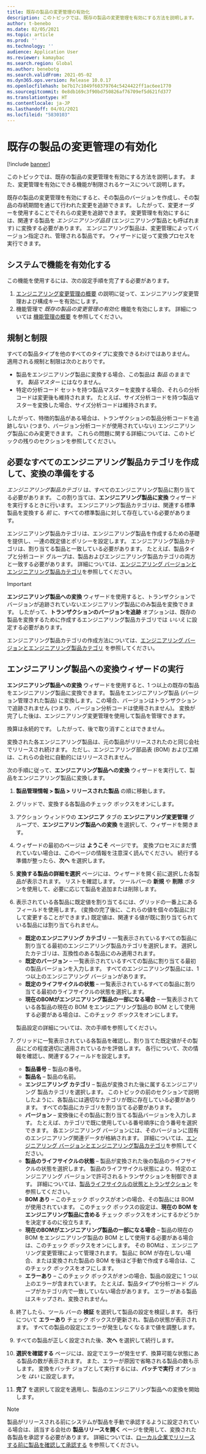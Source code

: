 ```yaml
---
title: 既存の製品の変更管理の有効化
description: このトピックでは、既存の製品の変更管理を有効にする方法を説明します。 また、変更管理を有効にできる機能が制限されるケースについて説明します。
author: t-benebo
ms.date: 02/05/2021
ms.topic: article
ms.prod: ''
ms.technology: ''
audience: Application User
ms.reviewer: kamaybac
ms.search.region: Global
ms.author: benebotg
ms.search.validFrom: 2021-05-02
ms.dyn365.ops.version: Release 10.0.17
ms.openlocfilehash: be7b17c1049f60379764c5424422ff1ac6ee1770
ms.sourcegitcommit: 0e8db169c3f90bd750826af76709ef5d621fd377
ms.translationtype: HT
ms.contentlocale: ja-JP
ms.lasthandoff: 04/01/2021
ms.locfileid: "5830103"
---
```

# <a name="enable-change-management-on-existing-products"></a>既存の製品の変更管理の有効化

[!include [banner](../../includes/banner.md)]

このトピックでは、既存の製品の変更管理を有効にする方法を説明します。 また、変更管理を有効にできる機能が制限されるケースについて説明します。

既存の製品の変更管理を有効にすると、その製品のバージョンを作成し、その製品の存続期間を通じて行われた変更を追跡できます。 したがって、変更オーダーを使用することでそれらの変更を追跡できます。 変更管理を有効にするには、関連する製品を *エンジニアリング品目* (エンジニアリング製品とも呼ばれます) に変換する必要があります。 エンジニアリング製品は、変更管理によってバージョン指定され、管理される製品です。 ウィザードに従って変換プロセスを実行できます。

## <a name="turn-on-the-feature-in-your-system"></a>システムで機能を有効化する

この機能を使用するには、次の設定手順を完了する必要があります。

1. [エンジニアリング変更管理の概要](product-engineering-overview.md) の説明に従って、エンジニアリング変更管理および構成キーを有効にします。
1. 機能管理で *既存の製品の変更管理の有効化* 機能を有効にします。 詳細については [機能管理の概要](../../fin-ops-core/fin-ops/get-started/feature-management/feature-management-overview.md) を参照してください。

## <a name="restrictions-and-limitations"></a>規制と制限

すべての製品タイプを他のすべてのタイプに変換できるわけではありません。 適用される規制と制限は次のとおりです。

- 製品をエンジニアリング製品に変換する場合、この製品は *製品* のままです。 *製品マスター* にはなりません。
- 特定の分析コード セットを持つ製品マスターを変換する場合、それらの分析コードは変更後も維持されます。 たとえば、サイズ分析コードを持つ製品マスターを変換した場合、サイズ分析コードは維持されます。

したがって、特徴的製品がある場合は、トランザクションの製品分析コードを追跡しない (つまり、バージョン分析コードが使用されていない) エンジニアリング製品にのみ変更できます。 これらの問題に関する詳細については、このトピックの残りのセクションを参照してください。

## <a name="prepare-for-conversion-by-creating-all-required-engineering-product-categories"></a>必要なすべてのエンジニアリング製品カテゴリを作成して、変換の準備をする

*エンジニアリング製品カテゴリ* は、すべてのエンジニアリング製品に割り当てる必要があります。 この割り当ては、**エンジニアリング製品に変換** ウィザードを実行するときに行います。 エンジニアリング製品カテゴリは、関連する標準製品を変換する *前* に、すべての標準製品に対して存在している必要があります。

エンジニアリング製品カテゴリは、エンジニアリング製品を作成するための基礎を提供し、一連の既定値とポリシーを設定します。 エンジニアリング製品カテゴリは、割り当てる製品と一致している必要があります。 たとえば、製品タイプと分析コード グループは、製品およびエンジニアリング製品カテゴリの両方と一致する必要があります。 詳細については、[エンジニアリング バージョンとエンジニアリング製品カテゴリ](engineering-versions-product-category.md)を参照してください。

> [!IMPORTANT]
> **エンジニアリング製品への変換** ウィザードを使用すると、トランザクションでバージョンが追跡されていないエンジニアリング製品にのみ製品を変換できます。 したがって、**トランザクションのバージョンを追跡** オプションは、既存の製品を変換するために作成するエンジニアリング製品カテゴリでは *いいえ* に設定する必要があります。

エンジニアリング製品カテゴリの作成方法については、[エンジニアリング バージョンとエンジニアリング製品カテゴリ](engineering-versions-product-category.md) を参照してください。

## <a name="run-the-convert-to-engineering-product-wizard"></a>エンジニアリング製品への変換ウィザードの実行

**エンジニアリング製品への変換** ウィザードを使用すると、1 つ以上の既存の製品をエンジニアリング製品に変換できます。 製品をエンジニアリング製品 (バージョン管理された製品) に変換します。この場合、バージョンはトランザクションで追跡されません (つまり、バージョン分析コードは使用されません)。 変換が完了した後は、エンジニアリング変更管理を使用して製品を管理できます。

換算は永続的です。 したがって、後で取り消すことはできません。 

変換された各エンジニアリング製品は、元の製品がリリースされたのと同じ会社でリリースされ続けます。 ただし、エンジニアリング部品表 (BOM) および工順は、これらの会社に自動的にはリリースされません。

次の手順に従って、**エンジニアリング製品への変換** ウィザードを実行して、製品をエンジニアリング製品に変換します。

1. **製品管理情報 \> 製品 \> リリースされた製品** の順に移動します。
1. グリッドで、変換する各製品のチェック ボックスをオンにします。
1. アクション ウィンドウの **エンジニア** タブの **エンジニアリング変更管理** グループで、**エンジニアリング製品への変換** を選択して、ウィザードを開きます。
1. ウィザードの最初のページは **ようこそ** ページです。 変換プロセスにまだ慣れていない場合は、このページの情報を注意深く読んでください。 続行する準備が整ったら、**次へ** を選択します。
1. **変換する製品の詳細を選択** ページには、ウィザードを開く前に選択した各製品が表示されます。 リストを確認します。 ツールバーの **新規** や **削除** ボタンを使用して、必要に応じて製品を追加または削除します。
1. 表示されている各製品に既定値を割り当てるには、グリッドの一番上にあるフィールドを使用します。 (変換の完了後に、これらの値を個々の製品に対して変更することができます。) 既定値は、関連する値が既に割り当てられている製品には割り当てられません。

    - **既定のエンジニアリング カテゴリ** – 一覧表示されているすべての製品に割り当てる最初のエンジニアリング製品カテゴリを選択します。 選択したカテゴリは、互換性のある製品にのみ適用されます。
    - **既定のバージョン** – 一覧表示されているすべての製品に割り当てる最初の製品バージョンを入力します。 すべてのエンジニアリング製品には、1 つ以上のエンジニアリング バージョンがあります。
    - **既定のライフサイクルの状態** – 一覧表示されているすべての製品に割り当てる最初のライフサイクルの状態を選択します。
    - **現在のBOMがエンジニアリング製品の一部になる場合** – 一覧表示されている各製品の現在の BOM をエンジニアリング製品の BOM として使用する必要がある場合は、このチェック ボックスをオンにします。

    製品設定の詳細については、次の手順を参照してください。

1. グリッドに一覧表示されている各製品を確認し、割り当てた既定値がその製品にどの程度適切に適用されているかを評価します。 各行について、次の情報を確認し、関連するフィールドを設定します。

    - **製品番号** – 製品の番号。
    - **製品名** – 製品の名前。
    - **エンジニアリング カテゴリ** – 製品が変換された後に属するエンジニアリング 製品カテゴリを選択します。 このトピックの前のセクションで説明したように、各製品には適切なカテゴリが既に存在している必要があります。 すべての製品にカテゴリを割り当てる必要があります。
    - **バージョン** – 変換後にその製品に割り当てる製品バージョンを入力します。 たとえば、カテゴリで既に使用している番号順序に合う番号を選択できます。 各エンジニアリング バージョンには、そのバージョンに固有のエンジニアリング関連データが格納されます。 詳細については、[エンジニアリング バージョンとエンジニアリング製品カテゴリ](engineering-versions-product-category.md)を参照してください。
    - **製品のライフサイクルの状態** – 製品が変換された後の製品のライフサイクルの状態を選択します。 製品のライフサイクル状態により、特定のエンジニアリング バージョンで許可されるトランザクションを制御できます。 詳細については、[製品ライフサイクルの状態とトランザクション](product-lifecycle-state-transactions.md) を参照してください。
    - **BOM あり** – このチェック ボックスがオンの場合、その製品には BOM が使用されています。 このチェック ボックスの設定は、**現在の BOM をエンジニアリング製品に含める** チェック ボックスをオンにするかどうかを決定するのに役立ちます。
    - **現在のBOMがエンジニアリング製品の一部になる場合** – 製品の現在の BOM をエンジニアリング製品の BOM として使用する必要がある場合は、このチェック ボックスをオンにします。 その BOMは 、エンジニアリング変更管理によって管理されます。 製品に BOM が存在しない場合、または変換された製品の BOM を後ほど手動で作成する場合は、このチェック ボックスをオフにします。
    - **エラーあり** – このチェック ボックスがオンの場合、製品の設定に 1 つ以上のエラーが含まれています。 たとえば、製品タイプや分析コード グループがカテゴリ内で一致していない場合があります。 エラーがある製品はスキップされ、変換されません。

1. 終了したら、ツール バーの **検証** を選択して製品の設定を検証します。 各行について **エラーあり** チェック ボックスが更新され、製品の状態が表示されます。 すべての製品の設定にエラーが発生しなくなるまで値を調整します。
1. すべての製品が正しく設定された後、**次へ** を選択して続行します。
1. **選択を確認する** ページには、設定でエラーが発生せず、換算可能な状態にある製品の数が表示されます。 また、エラーが原因で省略される製品の数も示します。 変換をバッチ ジョブとして実行するには、**バッチで実行** オプションを *はい* に設定します。
1. **完了** を選択して設定を適用し、製品のエンジニアリング製品への変換を開始します。

> [!NOTE]
> 製品がリリースされる前にシステムが製品を手動で承認するように設定されている場合は、該当する会社の **製品リリースを開く** ページを使用して、変換された各製品を承認する必要があります。 詳細については、[ローカル企業でリリースする前に製品を確認して承認する](engineering-scenarios.md#accept) を参照してください。
